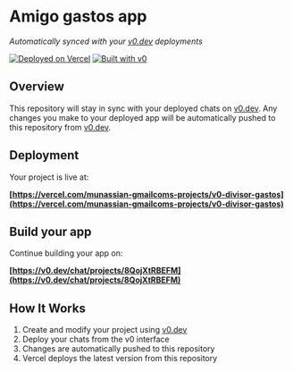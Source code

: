 # Amigo gastos app

*Automatically synced with your [v0.dev](https://v0.dev) deployments*

[![Deployed on Vercel](https://img.shields.io/badge/Deployed%20on-Vercel-black?style=for-the-badge&logo=vercel)](https://vercel.com/munassian-gmailcoms-projects/v0-divisor-gastos)
[![Built with v0](https://img.shields.io/badge/Built%20with-v0.dev-black?style=for-the-badge)](https://v0.dev/chat/projects/8QojXtRBEFM)

## Overview

This repository will stay in sync with your deployed chats on [v0.dev](https://v0.dev).
Any changes you make to your deployed app will be automatically pushed to this repository from [v0.dev](https://v0.dev).

## Deployment

Your project is live at:

**[https://vercel.com/munassian-gmailcoms-projects/v0-divisor-gastos](https://vercel.com/munassian-gmailcoms-projects/v0-divisor-gastos)**

## Build your app

Continue building your app on:

**[https://v0.dev/chat/projects/8QojXtRBEFM](https://v0.dev/chat/projects/8QojXtRBEFM)**

## How It Works

1. Create and modify your project using [v0.dev](https://v0.dev)
2. Deploy your chats from the v0 interface
3. Changes are automatically pushed to this repository
4. Vercel deploys the latest version from this repository